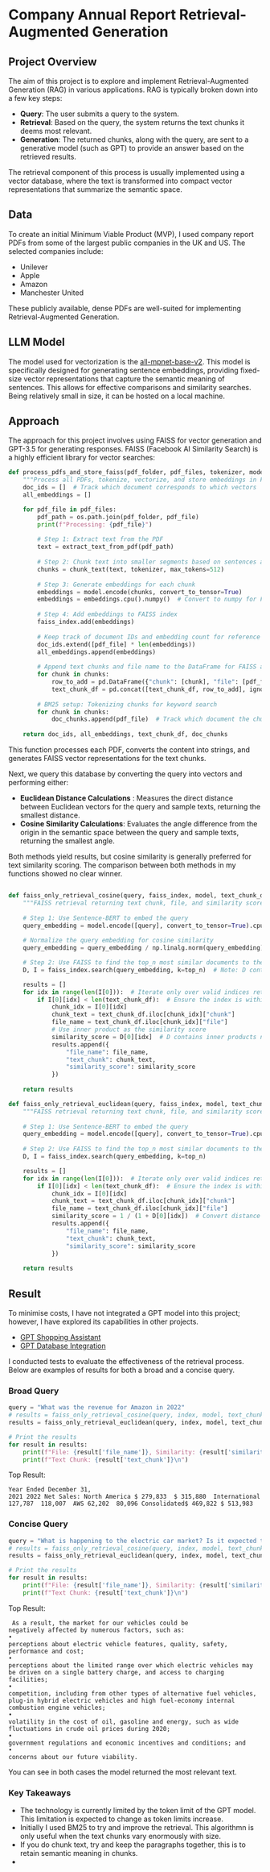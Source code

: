 # Company Annual Report Retrieval-Augmented Generation 

## Project Overview

The aim of this project is to explore and implement Retrieval-Augmented Generation (RAG) in various applications. RAG is typically broken down into a few key steps:

- **Query**: The user submits a query to the system.
- **Retrieval**: Based on the query, the system returns the text chunks it deems most relevant.
- **Generation**: The returned chunks, along with the query, are sent to a generative model (such as GPT) to provide an answer based on the retrieved results.

The retrieval component of this process is usually implemented using a vector database, where the text is transformed into compact vector representations that summarize the semantic space.

## Data

To create an initial Minimum Viable Product (MVP), I used company report PDFs from some of the largest public companies in the UK and US. The selected companies include:

- Unilever
- Apple
- Amazon
- Manchester United

These publicly available, dense PDFs are well-suited for implementing Retrieval-Augmented Generation.

## LLM Model

The model used for vectorization is the [all-mpnet-base-v2](https://huggingface.co/sentence-transformers/all-mpnet-base-v2). This model is specifically designed for generating sentence embeddings, providing fixed-size vector representations that capture the semantic meaning of sentences. This allows for effective comparisons and similarity searches. Being relatively small in size, it can be hosted on a local machine.

## Approach

The approach for this project involves using FAISS for vector generation and GPT-3.5 for generating responses. FAISS (Facebook AI Similarity Search) is a highly efficient library for vector searches:

```python
def process_pdfs_and_store_faiss(pdf_folder, pdf_files, tokenizer, model, faiss_index, text_chunk_df, doc_chunks):
    """Process all PDFs, tokenize, vectorize, and store embeddings in FAISS."""
    doc_ids = []  # Track which document corresponds to which vectors
    all_embeddings = []

    for pdf_file in pdf_files:
        pdf_path = os.path.join(pdf_folder, pdf_file)
        print(f"Processing: {pdf_file}")
        
        # Step 1: Extract text from the PDF
        text = extract_text_from_pdf(pdf_path)
        
        # Step 2: Chunk text into smaller segments based on sentences and a 512 token limit
        chunks = chunk_text(text, tokenizer, max_tokens=512)
        
        # Step 3: Generate embeddings for each chunk
        embeddings = model.encode(chunks, convert_to_tensor=True)
        embeddings = embeddings.cpu().numpy()  # Convert to numpy for FAISS
        
        # Step 4: Add embeddings to FAISS index
        faiss_index.add(embeddings)
        
        # Keep track of document IDs and embedding count for reference
        doc_ids.extend([pdf_file] * len(embeddings))
        all_embeddings.append(embeddings)
        
        # Append text chunks and file name to the DataFrame for FAISS and final retrieval
        for chunk in chunks:
            row_to_add = pd.DataFrame({"chunk": [chunk], "file": [pdf_file]})
            text_chunk_df = pd.concat([text_chunk_df, row_to_add], ignore_index=True)
        
        # BM25 setup: Tokenizing chunks for keyword search
        for chunk in chunks:
            doc_chunks.append(pdf_file)  # Track which document the chunk belongs to
    
    return doc_ids, all_embeddings, text_chunk_df, doc_chunks

```
This function processes each PDF, converts the content into strings, and generates FAISS vector representations for the text chunks.

Next, we query this database by converting the query into vectors and performing either:

- __Euclidean Distance Calculations__ : Measures the direct distance between Euclidean vectors for the query and sample texts, returning the smallest distance.
- __Cosine Similarity Calculations__: Evaluates the angle difference from the origin in the semantic space between the query and sample texts, returning the smallest angle.

Both methods yield results, but cosine similarity is generally preferred for text similarity scoring. The comparison between both methods in my functions showed no clear winner.

```python

def faiss_only_retrieval_cosine(query, faiss_index, model, text_chunk_df, doc_chunks, top_n=5):
    """FAISS retrieval returning text chunk, file, and similarity score using cosine similarity."""
    
    # Step 1: Use Sentence-BERT to embed the query
    query_embedding = model.encode([query], convert_to_tensor=True).cpu().numpy()
    
    # Normalize the query embedding for cosine similarity
    query_embedding = query_embedding / np.linalg.norm(query_embedding)

    # Step 2: Use FAISS to find the top_n most similar documents to the query embedding
    D, I = faiss_index.search(query_embedding, k=top_n)  # Note: D contains inner products now

    results = []
    for idx in range(len(I[0])):  # Iterate only over valid indices returned by FAISS
        if I[0][idx] < len(text_chunk_df):  # Ensure the index is within bounds
            chunk_idx = I[0][idx]
            chunk_text = text_chunk_df.iloc[chunk_idx]["chunk"]
            file_name = text_chunk_df.iloc[chunk_idx]["file"]
            # Use inner product as the similarity score
            similarity_score = D[0][idx]  # D contains inner products now
            results.append({
                "file_name": file_name,
                "text_chunk": chunk_text,
                "similarity_score": similarity_score
            })
    
    return results

def faiss_only_retrieval_euclidean(query, faiss_index, model, text_chunk_df, doc_chunks, top_n=5):
    """FAISS retrieval returning text chunk, file, and similarity score."""
    
    # Step 1: Use Sentence-BERT to embed the query
    query_embedding = model.encode([query], convert_to_tensor=True).cpu().numpy()
    
    # Step 2: Use FAISS to find the top_n most similar documents to the query embedding
    D, I = faiss_index.search(query_embedding, k=top_n)

    results = []
    for idx in range(len(I[0])):  # Iterate only over valid indices returned by FAISS
        if I[0][idx] < len(text_chunk_df):  # Ensure the index is within bounds
            chunk_idx = I[0][idx]
            chunk_text = text_chunk_df.iloc[chunk_idx]["chunk"]
            file_name = text_chunk_df.iloc[chunk_idx]["file"]
            similarity_score = 1 / (1 + D[0][idx])  # Convert distance to similarity score
            results.append({
                "file_name": file_name,
                "text_chunk": chunk_text,
                "similarity_score": similarity_score
            })
    
    return results

```
## Result

To minimise costs, I have not integrated a GPT model into this project; however, I have explored its capabilities in other projects.

- [GPT Shopping Assistant](https://github.com/jotren/LLM-GPT-Shopping-Assistant)
- [GPT Database Integration](https://github.com/jotren/GPT-Database-Integration)

I conducted tests to evaluate the effectiveness of the retrieval process. Below are examples of results for both a broad and a concise query.

### Broad Query

```python
query = "What was the revenue for Amazon in 2022"
# results = faiss_only_retrieval_cosine(query, index, model, text_chunk_df)
results = faiss_only_retrieval_euclidean(query, index, model, text_chunk_df)

# Print the results
for result in results:
    print(f"File: {result['file_name']}, Similarity: {result['similarity_score']}")
    print(f"Text Chunk: {result['text_chunk']}\n")
```
Top Result:

``` 
Year Ended December 31,
2021 2022 Net Sales: North America $ 279,833  $ 315,880  International 127,787  118,007  AWS 62,202  80,096 Consolidated$ 469,822 $ 513,983 
```

### Concise Query

```python
query = "What is happening to the electric car market? Is it expected to grow or shrink?"
# results = faiss_only_retrieval_cosine(query, index, model, text_chunk_df)
results = faiss_only_retrieval_euclidean(query, index, model, text_chunk_df)

# Print the results
for result in results:
    print(f"File: {result['file_name']}, Similarity: {result['similarity_score']}")
    print(f"Text Chunk: {result['text_chunk']}\n")

```
Top Result: 

```
 As a result, the market for our vehicles could be 
negatively affected by numerous factors, such as: 
•
perceptions about electric vehicle features, quality, safety, performance and cost;
•
perceptions about the limited range over which electric vehicles may be driven on a single battery charge, and access to charging 
facilities; 
•
competition, including from other types of alternative fuel vehicles, plug-in hybrid electric vehicles and high fuel-economy internal 
combustion engine vehicles; 
•
volatility in the cost of oil, gasoline and energy, such as wide fluctuations in crude oil prices during 2020; 
•
government regulations and economic incentives and conditions; and
•
concerns about our future viability.
```

You can see in both cases the model returned the most relevant text.

### Key Takeaways

- The technology is currently limited by the token limit of the GPT model. This limitation is expected to change as token limits increase.
- Initially I used BM25 to try and improve the retrieval. This algorithmn is only useful when the text chunks vary enormously with size.
- If you do chunk text, try and keep the paragraphs together, this is to retain semantic meaning in chunks.
- 